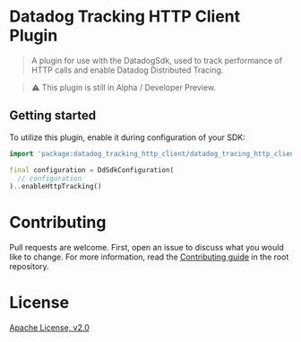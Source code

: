 
# Datadog Tracking HTTP Client Plugin

> A plugin for use with the DatadogSdk, used to track performance of HTTP calls and enable Datadog Distributed Tracing.

> ⚠️ This plugin is still in Alpha / Developer Preview. 

## Getting started

To utilize this plugin, enable it during configuration of your SDK:

```dart
import 'package:datadog_tracking_http_client/datadog_tracing_http_client.dart'

final configuration = DdSdkConfiguration(
  // configuration
)..enableHttpTracking()
```

# Contributing

Pull requests are welcome. First, open an issue to discuss what you would like
to change. For more information, read the [Contributing
guide](../../CONTRIBUTING.md) in the root repository.

# License

[Apache License, v2.0](LICENSE)